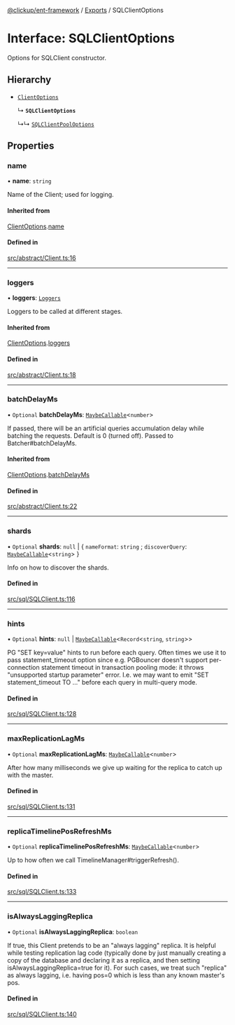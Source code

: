 [@clickup/ent-framework](../README.md) / [Exports](../modules.md) / SQLClientOptions

# Interface: SQLClientOptions

Options for SQLClient constructor.

## Hierarchy

- [`ClientOptions`](ClientOptions.md)

  ↳ **`SQLClientOptions`**

  ↳↳ [`SQLClientPoolOptions`](SQLClientPoolOptions.md)

## Properties

### name

• **name**: `string`

Name of the Client; used for logging.

#### Inherited from

[ClientOptions](ClientOptions.md).[name](ClientOptions.md#name)

#### Defined in

[src/abstract/Client.ts:16](https://github.com/clickup/ent-framework/blob/master/src/abstract/Client.ts#L16)

___

### loggers

• **loggers**: [`Loggers`](Loggers.md)

Loggers to be called at different stages.

#### Inherited from

[ClientOptions](ClientOptions.md).[loggers](ClientOptions.md#loggers)

#### Defined in

[src/abstract/Client.ts:18](https://github.com/clickup/ent-framework/blob/master/src/abstract/Client.ts#L18)

___

### batchDelayMs

• `Optional` **batchDelayMs**: [`MaybeCallable`](../modules.md#maybecallable)<`number`\>

If passed, there will be an artificial queries accumulation delay while
batching the requests. Default is 0 (turned off). Passed to
Batcher#batchDelayMs.

#### Inherited from

[ClientOptions](ClientOptions.md).[batchDelayMs](ClientOptions.md#batchdelayms)

#### Defined in

[src/abstract/Client.ts:22](https://github.com/clickup/ent-framework/blob/master/src/abstract/Client.ts#L22)

___

### shards

• `Optional` **shards**: ``null`` \| { `nameFormat`: `string` ; `discoverQuery`: [`MaybeCallable`](../modules.md#maybecallable)<`string`\>  }

Info on how to discover the shards.

#### Defined in

[src/sql/SQLClient.ts:116](https://github.com/clickup/ent-framework/blob/master/src/sql/SQLClient.ts#L116)

___

### hints

• `Optional` **hints**: ``null`` \| [`MaybeCallable`](../modules.md#maybecallable)<`Record`<`string`, `string`\>\>

PG "SET key=value" hints to run before each query. Often times we use it
to pass statement_timeout option since e.g. PGBouncer doesn't support
per-connection statement timeout in transaction pooling mode: it throws
"unsupported startup parameter" error. I.e. we may want to emit "SET
statement_timeout TO ..." before each query in multi-query mode.

#### Defined in

[src/sql/SQLClient.ts:128](https://github.com/clickup/ent-framework/blob/master/src/sql/SQLClient.ts#L128)

___

### maxReplicationLagMs

• `Optional` **maxReplicationLagMs**: [`MaybeCallable`](../modules.md#maybecallable)<`number`\>

After how many milliseconds we give up waiting for the replica to catch up
with the master.

#### Defined in

[src/sql/SQLClient.ts:131](https://github.com/clickup/ent-framework/blob/master/src/sql/SQLClient.ts#L131)

___

### replicaTimelinePosRefreshMs

• `Optional` **replicaTimelinePosRefreshMs**: [`MaybeCallable`](../modules.md#maybecallable)<`number`\>

Up to how often we call TimelineManager#triggerRefresh().

#### Defined in

[src/sql/SQLClient.ts:133](https://github.com/clickup/ent-framework/blob/master/src/sql/SQLClient.ts#L133)

___

### isAlwaysLaggingReplica

• `Optional` **isAlwaysLaggingReplica**: `boolean`

If true, this Client pretends to be an "always lagging" replica. It is
helpful while testing replication lag code (typically done by just manually
creating a copy of the database and declaring it as a replica, and then
setting isAlwaysLaggingReplica=true for it). For such cases, we treat such
"replica" as always lagging, i.e. having pos=0 which is less than any known
master's pos.

#### Defined in

[src/sql/SQLClient.ts:140](https://github.com/clickup/ent-framework/blob/master/src/sql/SQLClient.ts#L140)

